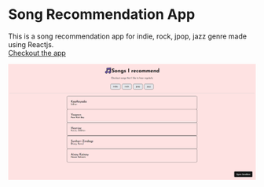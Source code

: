 # Song Recommendation App
This is a song recommendation app for indie, rock, jpop, jazz genre made using Reactjs. <br/>
[Checkout the app](https://jp6q0o.csb.app/) <br/>

![Screenshot](/imageS.png)
